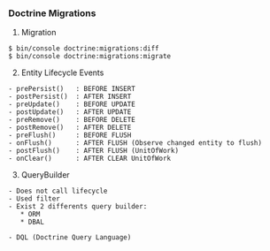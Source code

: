 ### Doctrine Migrations 




1. Migration
```
$ bin/console doctrine:migrations:diff
$ bin/console doctrine:migrations:migrate
```


2. Entity Lifecycle Events
```
- prePersist()   : BEFORE INSERT
- postPersist()  : AFTER INSERT
- preUpdate()    : BEFORE UPDATE
- postUpdate()   : AFTER UPDATE
- preRemove()    : BEFORE DELETE
- postRemove()   : AFTER DELETE
- preFlush()     : BEFORE FLUSH
- onFlush()      : AFTER FLUSH (Observe changed entity to flush)
- postFlush()    : AFTER FLUSH (UnitOfWork)
- onClear()      : AFTER CLEAR UnitOfWork
```


3. QueryBuilder 
```
- Does not call lifecycle
- Used filter
- Exist 2 differents query builder:
   * ORM
   * DBAL
   
- DQL (Doctrine Query Language)

```


